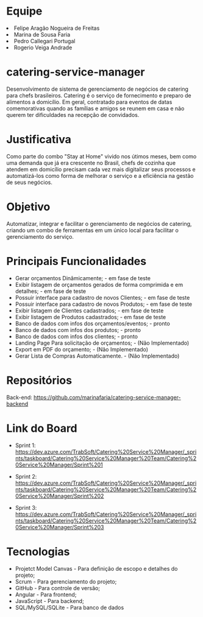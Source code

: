 # Equipe

</ul>
<li>Felipe Aragão Nogueira de Freitas </li>
<li>Marina de Sousa Faria</li>
<li>Pedro Callegari Portugal</li>
<li>Rogerio Veiga Andrade</li>
</ul>

# catering-service-manager
Desenvolvimento de sistema de gerenciamento de negócios de catering para chefs brasileiros. Catering é o serviço de fornecimento e preparo de alimentos a domicílio. Em geral, contratado para eventos de datas comemorativas quando as famílias e amigos se reunem em casa e não querem ter dificuldades na recepção de convidados. 

# Justificativa
Como parte do combo "Stay at Home" vivido nos útimos meses, bem como uma demanda que já era crescente no Brasil, chefs de cozinha que atendem em domicílio precisam cada vez mais digitalizar seus processos e automatizá-los como forma de melhorar o serviço e a eficiẽncia na gestão de seus negócios. 

# Objetivo
Automatizar, integrar e facilitar o gerenciamento de negócios de catering, criando um combo de ferramentas em um único local para facilitar o gerenciamento do serviço. 

# Principais Funcionalidades

<ul>
<li>Gerar orçamentos Dinâmicamente; - em fase de teste</li>
<li>Exibir listagem de orçamentos gerados de forma comprimida e em detalhes; - em fase de teste</li>
<li>Possuir interface para cadastro de novos Clientes; - em fase de teste</li>
<li>Possuir interface para cadastro de novos Produtos; - em fase de teste</li>
<li>Exibir listagem de Clientes cadastrados; - em fase de teste</li>
<li>Exibir listagem de Produtos cadastrados; - em fase de teste</li>
<li>Banco de dados com infos dos orçamentos/eventos; - pronto</li>
<li>Banco de dados com infos dos produtos; - pronto</li>
<li>Banco de dados com infos dos clientes; - pronto</li>
<li>Landing Page Para solicitação de orçamentos; - (Não Implementado)</li>
<li>Export em PDF do orçamento; - (Não Implementado)</li>
<li>Gerar Lista de Compras Automaticamente. - (Não Implementado)</li>
  



</ul>

# Repositórios
Back-end: https://github.com/marinafaria/catering-service-manager-backend

# Link do Board

- Sprint 1: https://dev.azure.com/TrabSoft/Catering%20Service%20Manager/_sprints/taskboard/Catering%20Service%20Manager%20Team/Catering%20Service%20Manager/Sprint%201

- Sprint 2: https://dev.azure.com/TrabSoft/Catering%20Service%20Manager/_sprints/taskboard/Catering%20Service%20Manager%20Team/Catering%20Service%20Manager/Sprint%202

- Sprint 3: https://dev.azure.com/TrabSoft/Catering%20Service%20Manager/_sprints/taskboard/Catering%20Service%20Manager%20Team/Catering%20Service%20Manager/Sprint%203

# Tecnologias

<ul>
<li>Projetct Model Canvas - Para definição de escopo e detalhes do projeto;</li>
<li>Scrum - Para gerenciamento do projeto;</li>
<li>GitHub - Para controle de versão;</li>
<li>Angular - Para frontend;</li>
<li>JavaScript - Para backend;</li>
<li>SQL/MySQL/SQLite - Para banco de dados</li>
</ul>

